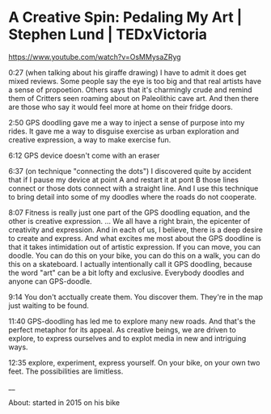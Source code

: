 # A Creative Spin: Pedaling My Art | Stephen Lund | TEDxVictoria

https://www.youtube.com/watch?v=OsMMysaZRyg

0:27 (when talking about his giraffe drawing) I have to admit it does get mixed reviews. Some people say the eye is too big and that real artists have a sense of propoetion. Others says that it's charmingly crude and remind them of Critters seen roaming about on Paleolithic cave art. And then there are those who say it would feel more at home on their fridge doors.

2:50 GPS doodling gave me a way to inject a sense of purpose into my rides. It gave me a way to disguise exercise as urban exploration and creative expression, a way to make exercise fun.

6:12 GPS device doesn't come with an eraser

6:37 (on technique "connecting the dots") I discovered quite by accident that if I pause my device at point A and restart it at pont B those lines connect or those dots connect with a straight line. And I use this technique to bring detail into some of my doodles where the roads do not cooperate.

8:07 Fitness is really just one part of the GPS doodling equation, and the other is creative expression. ... We all have a right brain, the epicenter of creativity and expression. And in each of us, I believe, there is a deep desire to create and express. And what excites me most about the GPS doodline is that it takes intimidation out of artistic expression. If you can move, you can doodle. You can do this on your bike, you can do this on a walk, you can do this on a skateboard. I actually intentionally call it GPS doodling, because the word "art" can be a bit lofty and exclusive. Everybody doodles and anyone can GPS-doodle.

9:14 You don't acctually create them. You discover them. They're in the map just waiting to be found.

11:40 GPS-doodling has led me to explore many new roads. And that's the perfect metaphor for its appeal. As creative beings, we are driven to explore, to express ourselves and to explot media in new and intriguing ways.

12:35 explore, experiment, express yourself. On your bike, on your own two feet. The possibilities are limitless.

\_\_

About: started in 2015 on his bike
